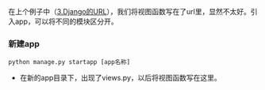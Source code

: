 在上个例子中（[3.Django的URL](/article/3.Django的URL.md)），我们将视图函数写在了url里，显然不太好。引入app，可以将不同的模块区分开。
### 新建app
`python manage.py startapp [app名称]`

* 在新的app目录下，出现了views.py，以后将视图函数写在这里。
